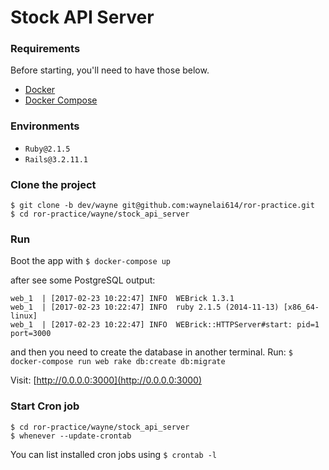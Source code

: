 # Stock API Server

### Requirements
Before starting, you'll need to have those below.
* [Docker](https://docs.docker.com/)
* [Docker Compose](https://docs.docker.com/compose/)

### Environments
* `Ruby@2.1.5`
* `Rails@3.2.11.1`

### Clone the project
```
$ git clone -b dev/wayne git@github.com:waynelai614/ror-practice.git
$ cd ror-practice/wayne/stock_api_server
```
### Run
Boot the app with
`$ docker-compose up`

after see some PostgreSQL output:
```
web_1  | [2017-02-23 10:22:47] INFO  WEBrick 1.3.1
web_1  | [2017-02-23 10:22:47] INFO  ruby 2.1.5 (2014-11-13) [x86_64-linux]
web_1  | [2017-02-23 10:22:47] INFO  WEBrick::HTTPServer#start: pid=1 port=3000
```
and then you need to create the database in another terminal.
Run: `$ docker-compose run web rake db:create db:migrate`

Visit: [http://0.0.0.0:3000](http://0.0.0.0:3000)

### Start Cron job
```
$ cd ror-practice/wayne/stock_api_server
$ whenever --update-crontab
```
You can list installed cron jobs using `$ crontab -l`
